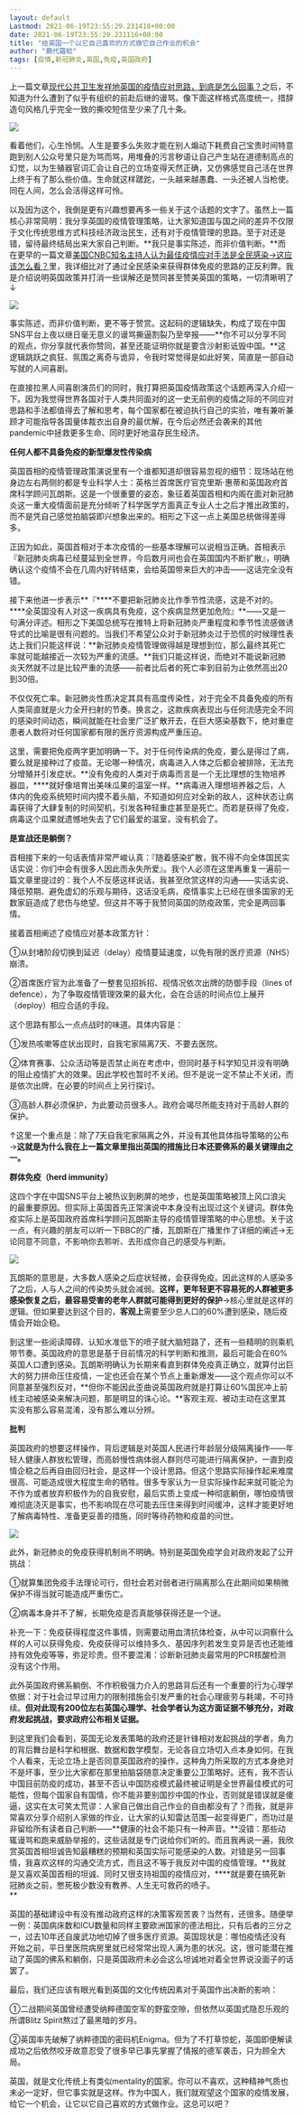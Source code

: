 ```yaml
---
layout: default
Lastmod: 2021-06-19T23:55:29.231418+00:00
date: 2021-06-19T23:55:29.231116+00:00
title: "给英国一个以它自己喜欢的方式做它自己作业的机会"
author: "蕨代霜蛟"
tags: [疫情,新冠肺炎,英国,免疫,英国政府]
---
```


上一篇文章[现代公共卫生发祥地英国的疫情应对思路，到底是怎么回事？](http://mp.weixin.qq.com/s?__biz=MzIwNDA3MjgyMg==&mid=2654211777&idx=1&sn=75b445c494fd1d84a82b08e99e556f1a&chksm=8d051cd8ba7295ce6f0c71376bf70e94446393084927e6c18d934943324cbf59d856bd1f67da&scene=21#wechat_redirect)之后，不知道为什么遭到了似乎有组织的前赴后继的谩骂。像下面这样格式高度统一，措辞造句风格几乎完全一致的撕咬短信至少来了几十条。

![](https://images.weserv.nl/?url=https%3A//mmbiz.qpic.cn/mmbiz_png/uOPhN96TXI2vC2HzFKibZlAsf5RzicO2WFVTr6TiaicZ8FTUAHCSaY4BOP9LIO0R9uj4cwONlf3Kq5gYSB0ah0EQGQ/640%3Fwx_fmt%3Dpng)

看着他们，心生怜悯。人生是要多么失败才能在别人煽动下耗费自己宝贵时间特意跑到别人公众号里只是为骂而骂，用堆叠的污言秽语让自己产生站在道德制高点的幻觉，以为生殖器官词汇会让自己的立场变得天然正确，又仿佛感觉自己活在世界上终于有了那么些价值。生命就这样蹉跎，一头越来越愚蠢、一头还被人当枪使。同在人间，怎么会活得这样可怜。

以及因为这个，我倒是更有兴趣想要再多一些关于这个话题的文字了。虽然上一篇核心非常简明：我分享英国的疫情管理策略，让大家知道国与国之间的差异不仅限于文化传统思维方式科技经济政治民生，还有对于疫情管理的思路。至于对还是错，留待最终结局出来大家自己判断。**我只是事实陈述，而非价值判断。**而在更早的一篇文章[美国CNBC知名主持人认为最佳疫情应对手法是全民感染→这应该怎么看？](http://mp.weixin.qq.com/s?__biz=MzIwNDA3MjgyMg==&mid=2654211725&idx=1&sn=de1d7cd4d662bfe5c3990c91c8e82ff8&chksm=8d051c94ba729582bd8e63703af6dad8e2d1e5d871c3708a8d5ef796ec8f593b8832f68fc60d&scene=21#wechat_redirect)里，我详细比对了通过全民感染来获得群体免疫的思路的正反利弊。我是介绍说明英国政策并打消一些误解还是赞同甚至赞美英国的策略，一切清晰明了↓

![](https://images.weserv.nl/?url=https%3A//mmbiz.qpic.cn/mmbiz_png/uOPhN96TXI2vC2HzFKibZlAsf5RzicO2WFOKZuLB7hMMQ6iavxTcoY45Yerc9d4FdG7UQRV1qVN0LibuYQZUxSPx8g/640%3Fwx_fmt%3Dpng)

事实陈述，而非价值判断，更不等于赞赏。这起码的逻辑缺失，构成了现在中国SNS平台上夜以继日毫无意义的谩骂撕逼割裂乃至举报——**你不可以分享不同的观点，你分享就代表你赞同，甚至还能证明你就是要含沙射影诋毁中国。**这逻辑跳跃之疯狂、氛围之离奇与诡异，令我时常觉得是如此好笑，简直是一部自动写就的人间喜剧。

在直接拉黑人间喜剧演员们的同时，我打算把英国疫情政策这个话题再深入介绍一下。因为我觉得世界各国对于人类共同面对的这一史无前例的疫情之际的不同应对思路和手法都值得去了解和思考，每个国家都在被迫执行自己的实验，唯有兼听兼顾才可能指导各国量体裁衣出自身的最优解，在今后必然还会袭来的其他pandemic中拯救更多生命、同时更好地温存民生经济。

**任何人都不具备免疫的新型爆发性传染病**

英国首相的疫情管理政策演说里有一个谁都知道却很容易忽视的细节：现场站在他身边左右两侧的都是专业科学人士：英格兰首席医疗官克里斯·惠蒂和英国政府首席科学顾问瓦朗斯。这是一个很重要的姿态，象征着英国首相和内阁在面对新冠肺炎这一重大疫情面前是充分倾听了科学医学方面真正专业人士之后才推出政策的，而不是凭自己感觉拍脑袋即兴想象出来的。相形之下这一点上美国总统做得差得多。

正因为如此，英国首相对于本次疫情的一些基本理解可以说相当正确。首相表示『新冠肺炎病毒已经蔓延到全世界，今后数月间也会在英国国内不断扩散』，明确确认这个疫情不会在几周内好转结束，会给英国带来巨大的冲击——这话完全没有错。

接下来他进一步表示**『****不要把新冠肺炎比作季节性流感，这是不对的。****全英国没有人对这一疾病具有免疫，这个疾病显然更加危险』**——又是一句满分评述。相形之下美国总统写在推特上将新冠肺炎严重程度和季节性流感做诱导式的比喻是很有问题的。当我们不希望公众对于新冠肺炎过于恐慌的时候理性表达上我们只能这样说：**新冠肺炎疫情管理做得越是理想到位，那么最终其死亡率就可能越接近一次较为严重的流感。**我们只能这样说，而绝对不能说新冠肺炎天然就不过是比较严重的流感——前者比后者的死亡率到目前为止依然高出20到30倍。

不仅仅死亡率。新冠肺炎性质决定其具有高度传染性，对于完全不具备免疫的所有人类简直就是火力全开扫射的节奏。换言之，这款疾病表现出与任何流感完全不同的感染时间动态，瞬间就能在社会里广泛扩散开去，在巨大感染基数下，绝对重症患者人数将对任何国家都有限的医疗资源构成严重压迫。

这里，需要把免疫两字更加明确一下。对于任何传染病的免疫，要么是得过了病，要么就是接种过了疫苗。无论哪一种情况，病毒进入人体之后都会被排除，无法充分增殖并引发症状。**没有免疫的人类对于病毒而言是一个无比理想的生物培养器皿，****就好像培育出美味瓜果的温室一样。**病毒进入理想培养器之后，人体内的免疫系统短时间内摸不着头脑，不知道如何应对全新的敌人，这种状态让病毒获得了大肆复制的时间契机，引发各种轻重症甚至是死亡。而若是获得了免疫，病毒这个瓜果就遗憾地失去了它们最爱的温室，没有机会了。  

**是宣战还是躺倒？**  

首相接下来的一句话表情非常严峻认真：『随着感染扩散，我不得不向全体国民实话实说：你们中会有很多人因此而永失所爱』。我个人必须在这里再重复一遍前一篇文章里提过的：我个人不反感这样说话，我甚至欣赏这样的沟通——实话实说、降低预期、避免虚幻的乐观与期待，这话没毛病，疫情事实上已经在很多国家的无数家庭造成了悲伤与绝望。但这并不等于我赞同英国的防疫政策，完全是两回事情。

接着首相阐述了疫情应对基本政策方针：

①从封堵阶段切换到延迟（delay）疫情蔓延速度，以免有限的医疗资源（NHS）崩溃。

②首席医疗官为此准备了一整套见招拆招、视情况依次出牌的防御手段（lines of defence），为了争取疫情管理效果的最大化，会在合适的时间点位上展开（deploy）相应合适的手段。

这个思路有那么一点点战时的味道。具体内容是：

①发热咳嗽等症状出现时，自我宅家隔离7天、不要去医院。

②体育赛事、公众活动等是否禁止尚在考虑中，但同时基于科学知见并没有明确的阻止疫情扩大的效果。因此学校也暂时不关闭。但不是说一定不禁止不关闭，而是依次出牌，在必要的时间点上另行探讨。  

③高龄人群必须保护，为此要动员很多人。政府会竭尽所能支持对于高龄人群的保护。  

↑这里一个重点是：除了7天自我宅家隔离之外，并没有其他具体指导策略的公布→**这就是为什么我在上一篇文章里指出英国的措施比日本还要佛系的最关键理由之一。**

**群体免疫（herd immunity）**

这四个字在中国SNS平台上被热议到刷屏的地步，也是英国策略被顶上风口浪尖的最重要原因。但实际上英国首先正常演说中本身没有出现过这个关键词。群体免疫实际上是英国政府首席科学顾问瓦朗斯主导的疫情管理策略的中心思想。关于这一点，有兴趣的朋友可以听一下BBC的广播，瓦朗斯在广播里作了详细的阐述→无论同意不同意，不影响你去聆听、去形成你自己的感受与判断。

![](https://images.weserv.nl/?url=https%3A//mmbiz.qpic.cn/mmbiz_png/uOPhN96TXI2vC2HzFKibZlAsf5RzicO2WF57bfKh6707ibXT97ct4SSYaedIcWkBQtPn14CzsbNSUKzxF6UVlqyPA/640%3Fwx_fmt%3Dpng)

瓦朗斯的意思是，大多数人感染之后症状轻微，会获得免疫。因此这样的人感染多了之后，人与人之间的传染势头就会减弱。**这样，更年轻更不容易死的人群被更多感染恢复之后，最容易受害的老年人群就可能得到更好的保护**→核心里就是这样的逻辑。但如果要达到这个目的，**客观上**需要至少总人口的60%遭到感染，随后疫情会开始企稳。

到这里一些阅读障碍、认知水准低下的喷子就大脑短路了，还有一些精明的则乘机带节奏。英国政府的意思是基于目前情况的科学判断和推测，最后可能会在60%英国人口遭到感染。瓦朗斯明确认为长期来看直到群体免疫真正确立，就算付出巨大的努力拼命压住疫情，一定也还会在某个节点上重新爆发——这个观点你可以不同意甚至强烈反对，**但你不能因此歪曲说英国政府就是打算让60%国民冲上前线主动被感染来解决问题，那是明显的诛心论。**客观主观、被动主动在这里其实没有那么容易混淆，没有那么难以分辨。

**批判**  

英国政府的想要这样操作，背后逻辑是对英国人民进行年龄层分级隔离操作——年轻人健康人群放松管理，而高龄慢性病体弱人群则尽可能进行隔离保护，一直到疫情企稳之后再自由回归社会，是这样一个设计思路。但这个思路实际操作起来难度很高、可能造成很大程度生命的牺牲。很多专家认为一旦实际操作起来就可能沦为不作为或者放弃积极作为的自我安慰，最后实质上变成一种彻底躺倒，哪怕疫情很难彻底浇灭是事实，也不影响现在尽可能去压住来得到时间缓冲，这样才能更好地了解病毒特性、准备更妥善的措施，同时等待药物和疫苗的问世。

![](https://images.weserv.nl/?url=https%3A//mmbiz.qpic.cn/mmbiz_png/uOPhN96TXI2vC2HzFKibZlAsf5RzicO2WFb6Y53IzVEpukX1r4DjCt5wYFhzTtyG5nr4rNOmYAgicSRLho2Bic00XQ/640%3Fwx_fmt%3Dpng)

此外，新冠肺炎的免疫获得机制尚不明确。特别是英国免疫学会对政府发起了公开挑战：  

①就算集团免疫手法理论可行，但社会若对弱者进行隔离那么在此期间如果稍微保护不得当就可能造成严重伤亡。

②病毒本身并不了解，长期免疫是否真能够获得还是一个谜。

补充一下：免疫获得程度这件事情，则需要动用血清抗体检查，从中可以洞察什么样的人可以获得免疫、免疫获得可以维持多久、基因序列若发生变异是否也还能维持有效免疫等等，弥足珍贵。但不要混淆：诊断新冠肺炎最常用的PCR核酸检测没有这个作用。

此外英国政府佛系躺倒、不作积极强力介入的思路背后还有一个重要的行为心理学依据：对于社会过早过用力的限制措施会引发严重的社会心理疲劳与耗竭，不可持续。**但对此现有200位左右英国心理学、社会学者认为这方面证据不够充分，对政府发起挑战，要求政府公布相关证据。**  

到这里我们会看到，英国无论发表策略的政府还是针锋相对发起挑战的学者，角力的背后舞台是科学和根据、数据和数学模型，无论各自立场切入点本身如何。在我个人看来，无论立场上是否同意英国政府的操作，这种角力所采取的方式本身绝对不是坏事，至少比大家都在那里拍脑袋随意决定重要公卫策略好。还有，我不否认中国目前防疫的成功，甚至不否认中国防疫模式最终被证明是全世界最佳模式的可能性，但每个国家自有国情，你不能非要别国抄中国的作业，否则就是错误就是傻逼，这实在太可笑太荒谬：人家自己做出自己作业的自由都没有了？而我，就是非常喜欢分享介绍别人家做的作业，让大家的认知雷达范围一起变得更广，而功过是非留给所有读者自己判断——**健康的社会不能只有一种声音。**没错：那些动辄谩骂和跑来威胁举报的，这些话就是专门说给你们听的。而且我再说一遍，我欣赏英国首相坦诚告知最糟糕的预期和英国实际可能感染的人数。对错是另一回事情，我喜欢这样的沟通交流方式，而且这不等于我反对中国的疫情管理。**我就是又喜欢英国首相的坦诚、同时又很支持祖国的疫情应对，****就是要在搞死新冠肺炎之前，憋死极少数没有教养、人生无可救药的喷子。  
**

英国的基础建设中有没有推动政府这样的决策客观苦衷？当然有，还很多。随便举一例：英国病床数和ICU数量和同样主要欧洲国家的德法相比，只有后者的三分之一，过去10年还自废武功地切掉了很多医疗资源。英国现状是：哪怕疫情还没有开始之前，平日里医院病房里就已经常常出现人满为患的状况。这，很可能潜在推动了英国的佛系和躺倒，只是英国政府未必会这么坦诚地对着全世界说没面子的话罢了。

最后，我们还应该有眼光看到英国的文化传统因素对于英国作出决断的影响：  

①二战期间英国曾经遭受纳粹德国空军的野蛮空隙，但依然以英国式隐忍乐观的所谓Blitz Spirit熬过了最黑暗的岁月。

②英国率先破解了纳粹德国的密码机Enigma。但为了不打草惊蛇，英国即便解读成功之后依然咬牙故意忍受了很多早已事先掌握了情报的德军袭击，只为顾全大局。

英国，就是文化传统上有类似mentality的国家。你可以不喜欢，这种精神气质也未必一定好，但它事实就是这样。作为中国人，我们就观望这个国家的疫情发展，给它一个机会，让它以它自己喜欢的方式做作业。这总可以吧？

